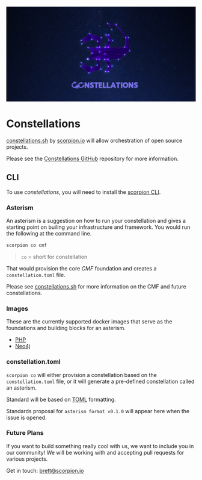 <p align="center"><img alt="Meta Logo" src="images/constellations.png" /></p>

# Constellations

[constellations.sh](https://constellations.sh) by [scorpion.io](https://scorpion.io) will allow orchestration of open source projects.

Please see the [Constellations GitHub](https://github.com/scorpion/constellations) repository for more information.

## CLI

To use _constellations_, you will need to install the [scorpion CLI](https://github.com/scorpion/cli).

### Asterism

An asterism is a suggestion on how to run your constellation and gives a starting point on builing your infrastructure and framework. You would run the following at the command line.

```bash
scorpion co cmf
```

> `co` = short for constellation

That would provision the core _CMF_ foundation and creates a `constellation.toml` file.

Please see [constellations.sh](https://constellations.sh) for more information on the CMF and future constellations.

### Images

These are the currently supported docker images that serve as the foundations and building blocks for an asterism.

- [PHP](https://github.com/scorpion/php)
- [Neo4j](https://github.com/scorpion/neo4j)

### constellation.toml

`scorpion co` will either provision a constellation based on the `constellation.toml` file, or it will generate a pre-defined constellation called an asterism.

Standard will be based on [TOML](https://toml.io/en/) formatting.

Standards proposal for `asterism format v0.1.0` will appear here when the issue is opened.

### Future Plans

If you want to build something really cool with us, we want to include you in our community! We will be working with and accepting pull requests for various projects.

Get in touch: <brett@scorpion.io>
